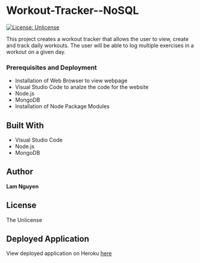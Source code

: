 # Workout-Tracker--NoSQL
[![License: Unlicense](https://img.shields.io/badge/license-Unlicense-blue.svg)](http://unlicense.org/)

This project creates a workout  tracker that allows the user to view, create and track daily workouts. The user will be able to log multiple exercises in a workout on a given day.


### Prerequisites and Deployment

* Installation of Web Browser to view webpage
* Visual Studio Code to analze the code for the website
* Node.js
* MongoDB
* Installation of Node Package Modules

## Built With

* Visual Studio Code
* Node.js
* MongoDB

## Author

**Lam Nguyen**

## License

The Unlicense

## Deployed Application

View deployed application on Heroku [here](https://drive.google.com/file/d/1ugvaW5thtiSsZuorMnHuIZ-tXupxlqLo/view)